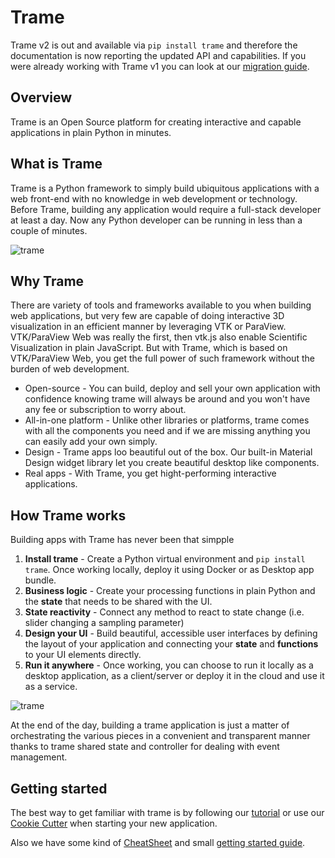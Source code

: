 # Trame

Trame v2 is out and available via `pip install trame` and therefore the documentation is now reporting the updated API and capabilities. If you were already working with Trame v1 you can look at our [migration guide](./trame_v2_migration.html).

## Overview

Trame is an Open Source platform for creating interactive and capable applications in plain Python in minutes.

## What is Trame

Trame is a Python framework to simply build ubiquitous applications with a web front-end with no knowledge in web development or technology. Before Trame, building any application would require a full-stack developer at least a day. Now any Python developer can be running in less than a couple of minutes.

![trame](/trame/images/tutorial-carotid.jpg)


## Why Trame

There are variety of tools and frameworks available to you when building web applications, but very few are capable of doing interactive 3D visualization in an efficient manner by leveraging VTK or ParaView. VTK/ParaView Web was really the first, then vtk.js also enable Scientific Visualization in plain JavaScript. But with Trame, which is based on VTK/ParaView Web, you get the full power of such framework without the burden of web development.

* Open-source - You can build, deploy and sell your own application with confidence knowing trame will always be around and you won't have any fee or subscription to worry about.
* All-in-one platform - Unlike other libraries or platforms, trame comes with all the components you need and if we are missing anything you can easily add your own simply.
* Design - Trame apps loo beautiful out of the box. Our built-in Material Design widget library let you create beautiful desktop like components.
* Real apps - With Trame, you get hight-performing interactive applications.

## How Trame works

Building apps with Trame has never been that simpple

1. **Install trame** - Create a Python virtual environment and `pip install trame`. Once working locally, deploy it using Docker or as Desktop app bundle.
2. **Business logic** - Create your processing functions in plain Python and the **state** that needs to be shared with the UI.
3. **State reactivity** - Connect any method to react to state change (i.e. slider changing a sampling parameter)
4. **Design your UI** - Build beautiful, accessible user interfaces by defining the layout of your application and connecting your **state** and **functions** to your UI elements directly.
5. **Run it anywhere** - Once working, you can choose to run it locally as a desktop application, as a client/server or deploy it in the cloud and use it as a service.

![trame](/trame/images/trame-architecture.jpg)

At the end of the day, building a trame application is just a matter of orchestrating the various pieces in a convenient and transparent manner thanks to trame shared state and controller for dealing with event management.

## Getting started

The best way to get familiar with trame is by following our [tutorial](https://kitware.github.io/trame/docs/tutorial.html) or use our [Cookie Cutter](https://github.com/Kitware/trame-cookiecutter) when starting your new application.

Also we have some kind of [CheatSheet](./cheatsheet.html) and small [getting started guide](./getting_started.html).
